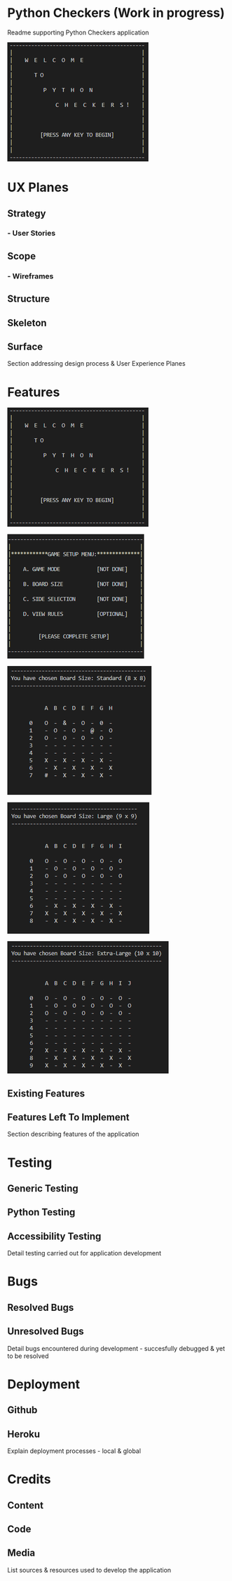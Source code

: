 # Python Checkers (Work in progress)

Readme supporting Python Checkers application

![Intro Screen](readme/images/introscreen.png)



# UX Planes
## Strategy
### - User Stories
## Scope
### - Wireframes
## Structure
## Skeleton
## Surface
Section addressing design process & User Experience Planes
# Features

![Intro Screen](readme/images/introscreen.png)

![Intro Screen](readme/images/setupmenu.png)

![Intro Screen](readme/images/boardstandard.png)

![Intro Screen](readme/images/boardlarge.png)

![Intro Screen](readme/images/boardextralarge.png)


## Existing Features
## Features Left To Implement
Section describing features of the application
# Testing
## Generic Testing
## Python Testing
## Accessibility Testing
Detail testing carried out for application development
# Bugs
## Resolved Bugs
## Unresolved Bugs
Detail bugs encountered during development - succesfully debugged & yet to be resolved
# Deployment
## Github
## Heroku
Explain deployment processes - local & global
# Credits
## Content
## Code
## Media
List sources & resources used to develop the application 